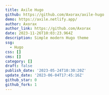 ```yaml
---
title: Axile Hugo
github: https://github.com/Axorax/axile-hugo
demo: https://axile.netlify.app/
author: Axorax
author_link: https://github.com/Axorax
date: 2023-11-26T10:03:23.964Z
description: Simple modern Hugo theme
ssg:
  - Hugo
css: []
cms: []
category: []
draft: false
publish_date: '2023-05-24T10:30:20Z'
update_date: '2023-06-04T17:45:16Z'
github_star: 0
github_fork: 1
---
```

